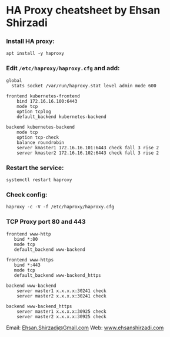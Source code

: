 # HA Proxy cheatsheet by Ehsan Shirzadi

### Install HA proxy:
```
apt install -y haproxy
```


### Edit `/etc/haproxy/haproxy.cfg` and add:
```
global
  stats socket /var/run/haproxy.stat level admin mode 600

frontend kubernetes-frontend
    bind 172.16.16.100:6443
    mode tcp
    option tcplog
    default_backend kubernetes-backend

backend kubernetes-backend
    mode tcp
    option tcp-check
    balance roundrobin
    server kmaster1 172.16.16.101:6443 check fall 3 rise 2
    server kmaster2 172.16.16.102:6443 check fall 3 rise 2
```


### Restart the service:
```
systemctl restart haproxy
```

### Check config:
```
haproxy -c -V -f /etc/haproxy/haproxy.cfg
```
### TCP Proxy port 80 and 443
```
frontend www-http
   bind *:80
   mode tcp
   default_backend www-backend

frontend www-https
   bind *:443
   mode tcp
   default_backend www-backend_https

backend www-backend
    server master1 x.x.x.x:30241 check
    server master2 x.x.x.x:30241 check

backend www-backend_https
    server master1 x.x.x.x:30925 check
    server master2 x.x.x.x:30925 check
```

Email: Ehsan.Shirzadi@Gmail.com
Web: www.ehsanshirzadi.com
